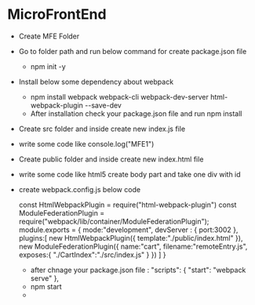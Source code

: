 # MicroFrontEnd
  - Create MFE Folder
  - Go to folder path and run below command for create package.json file
    -  npm init -y
  - Install below some dependency about webpack
    - npm install webpack webpack-cli webpack-dev-server html-webpack-plugin --save-dev
    - After installation check your package.json file and run npm install
  - Create src folder and inside create new index.js file
  - write some code like console.log("MFE1")
  - Create public folder and inside create new index.html file 
  - write some code like html5 create body part and take one div with id
  - create webpack.config.js below code

    const HtmlWebpackPlugin = require("html-webpack-plugin")
    const ModuleFederationPlugin = require("webpack/lib/container/ModuleFederationPlugin");
    module.exports = {
        mode:"development",
        devServer : {
            port:3002
        },
        plugins:[
            new HtmlWebpackPlugin({
                template:"./public/index.html"
            }),
            new ModuleFederationPlugin({
                name:"cart",
                filename:"remoteEntry.js",
                exposes:{
                    "./CartIndex":"./src/index.js"
                }
            })
        ]
    }

    - after chnage your package.json file :
      "scripts": {
          "start": "webpack serve"
          },
    - npm start
    -  

